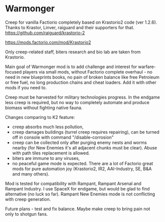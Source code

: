 # Warmonger
Creep for vanilla Factiorio completely based on Krastorio2 code (ver 1.2.6). Thanks to Krastor, Linver, raiguard and their supporters for that.
https://github.com/raiguard/krastorio-2

https://mods.factorio.com/mod/Krastorio2

Only creep-related staff, biters research and bio lab are taken from Krastorio.

Main goal of Warmonger mod is to add challenge and interest for warfare-focused players via small mods, without Factorio complete overhaul - no need in new blueprints books, no pain of broken balance like free Petroleum or free fuel, no long production chains and cheat loaders. Add it with other mods if you need to.

Creep must be harvested for military technologies progress. In the endgame less creep is required, but no way to completely automate and produce biomass without fighting  native fauna.

Changes comparing to K2 feature:
- creep absorbs much less pollution,
- creep damages buildings (turrel creep requires repairing), can be turned off in console with command "/disable-corrosion"
- creep can be collected only after purging enemy nests and worms nearby (for New Enemies it's all adjacent chunks must be clear). Abuse with path tiles replacement is allowed.
- biters are immune to any viruses,
- no peaceful game mode is expected. There are a lot of Factorio great mods for pure automation joy (Krastorio2, IR2, AAI-Industry, SE, B&A and many others).

Mod is tested for compatibility with Rampant, Rampant Arsenal and Rampant Industry. I use SpaceX for endgame, but would be glad to find alternative (no luck so far).
Rampant New Enemies mode is not conflicting with creep generation.

Future plans - test and fix balance. Maybe make creep to bring pain not only to shotgun fans.
